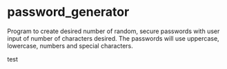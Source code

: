 # password_generator
Program to create desired number of random, secure passwords with user input of number of characters desired. The passwords will use uppercase, lowercase, numbers and special characters.

test
